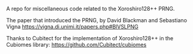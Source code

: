 A repo for miscellaneous code related to the Xoroshiro128++ PRNG.

The paper that introduced the PRNG, by David Blackman and Sebastiano Vigna
https://vigna.di.unimi.it/papers.php#BlVSLPNG

Thanks to Cubitect for the implementation of Xoroshiro128++ in the Cubiomes library:
https://github.com/Cubitect/cubiomes
